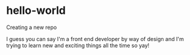 # hello-world
Creating a new repo

I guess you can say I'm a front end developer by way of design and I'm trying to learn new and exciting things all the time so yay!

